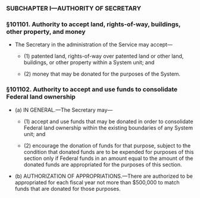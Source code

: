 ### SUBCHAPTER I—AUTHORITY OF SECRETARY

### §101101. Authority to accept land, rights-of-way, buildings, other property, and money
* The Secretary in the administration of the Service may accept—

  * (1) patented land, rights-of-way over patented land or other land, buildings, or other property within a System unit; and

  * (2) money that may be donated for the purposes of the System.

### §101102. Authority to accept and use funds to consolidate Federal land ownership
* (a) IN GENERAL.—The Secretary may—

  * (1) accept and use funds that may be donated in order to consolidate Federal land ownership within the existing boundaries of any System unit; and

  * (2) encourage the donation of funds for that purpose, subject to the condition that donated funds are to be expended for purposes of this section only if Federal funds in an amount equal to the amount of the donated funds are appropriated for the purposes of this section.


* (b) AUTHORIZATION OF APPROPRIATIONS.—There are authorized to be appropriated for each fiscal year not more than $500,000 to match funds that are donated for those purposes.